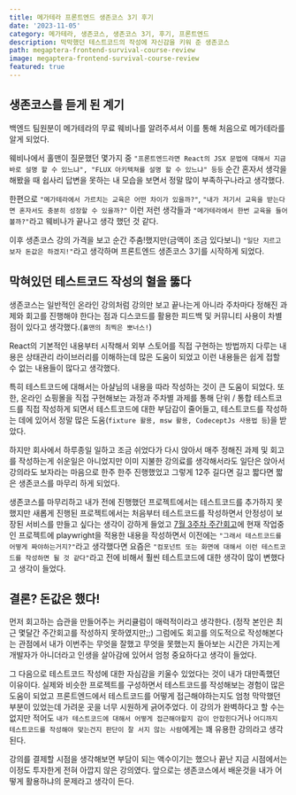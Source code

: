 ```yaml
---
title: 메가테라 프론트엔드 생존코스 3기 후기
date: '2023-11-05'
category: 메가테라, 생존코스, 생존코스 3기, 후기, 프론트엔드
description: 막막했던 테스트코드의 작성에 자신감을 키워 준 생존코스
path: megaptera-frontend-survival-course-review
image: megaptera-frontend-survival-course-review
featured: true
---
```


## 생존코스를 듣게 된 계기

백엔드 팀원분이 메가테라의 무료 웨비나를 알려주셔서 이를 통해 처음으로 메가테라를 알게 되었다.

웨비나에서 홀맨이 질문했던 몇가지 중 `"프론트엔드라면 React의 JSX 문법에 대해서 지금 바로 설명 할 수 있느냐", "FLUX 아키텍쳐를 설명 할 수 있느냐" 등등` 순간 혼자서 생각을 해봤을 때 쉽사리 답변을 못하는 내 모습을 보면서 정말 많이 부족하구나라고 생각했다.

한편으로 `"메가테라에서 가르치는 교육은 어떤 차이가 있을까?"`, `"내가 저기서 교육을 받는다면 혼자서도 충분히 성장할 수 있을까?"` 이런 저런 생각들과 `"메가테라에서 한번 교육을 들어볼까?"`라고 웨비나가 끝나고 생각 했던 것 같다.

이후 생존코스 강의 가격을 보고 순간 주춤!했지만(금액이 조금 있다보니) `"일단 지르고 보자 돈값은 하겠지!"`라고 생각하며 프론트엔드 생존코스 3기를 시작하게 되었다.

## 막혀있던 테스트코드 작성의 혈을 뚫다

생존코스는 일반적인 온라인 강의처럼 강의만 보고 끝나는게 아니라 주차마다 정해진 과제와 회고를 진행해야 한다는 점과 디스코드를 활용한 피드백 및 커뮤니티 사용이 차별점이 있다고 생각했다.(`홀맨의 최찍은 뽀너스!`)

React의 기본적인 내용부터 시작해서 외부 스토어를 직접 구현하는 방법까지 다루는 내용은 상태관리 라이브러리를 이해하는데 많은 도움이 되었고 이런 내용들은 쉽게 접할 수 없는 내용들이 많다고 생각했다.

특히 테스트코드에 대해서는 아샬님의 내용을 따라 작성하는 것이 큰 도움이 되었다. 또한, 온라인 쇼핑몰을 직접 구현해보는 과정과 주차별 과제를 통해 단위 / 통합 테스트코드를 직접 작성하게 되면서 테스트코드에 대한 부담감이 줄어들고, 테스트코드를 작성하는 데에 있어서 정말 많은 도움(`fixture 활용, msw 활용, CodeceptJs 사용법 등`)을 받았다.

하지만 회사에서 하루종일 일하고 조금 쉬었다가 다시 앉아서 매주 정해진 과제 및 회고를 작성하는게 쉬운일은 아니었지만 이미 지불한 강의료를 생각해서라도 일단은 앉아서 강의라도 보자라는 마음으로 한주 한주 진행했었고 그렇게 12주 길다면 길고 짧다면 짧은 생존코스를 마무리 하게 되었다.

생존코스를 마무리하고 내가 전에 진행했던 프로젝트에서는 테스트코드를 추가하지 못했지만 새롭게 진행된 프로젝트에서는 처음부터 테스트코드를 작성하면서 안정성이 보장된 서비스를 만들고 싶다는 생각이 강하게 들었고 [7월 3주차 주간회고](https://www.jin-blog.dev/posts/week-in-review-3)에 현재 작업중인 프로젝트에 playwright을 적용한 내용을 작성하면서 이전에는 `"그래서 테스트코드를 어떻게 짜야하는거지?"`라고 생각했다면 요즘은 `"컴포넌트 또는 화면에 대해서 이런 테스트코드를 작성하면 될 것 같다"`라고 전에 비해서 훨씬 테스트코드에 대한 생각이 많이 변했다고 생각이 들었다.


## 결론? 돈값은 했다!

먼저 회고하는 습관을 만들어주는 커리큘럼이 매력적이라고 생각한다. (정작 본인은 최근 몇달간 주간회고를 작성하지 못하였지만;;) 그럼에도 회고를 의도적으로 작성해본다는 관점에서 내가 이번주는 무엇을 잘했고 무엇을 못했는지 돌아보는 시간은 가지는게 개발자가 아니더라고 인생을 살아감에 있어서 엄청 중요하다고 생각이 들었다.

그 다음으로 테스트코드 작성에 대한 자심감을 키울수 있었다는 것이 내가 대만족했던 이유이다. 실제와 비슷한 프로젝트를 구성하면서 테스트코드를 작성해보는 경험이 많은 도움이 되었고 프론트엔드에서 테스트코드를 어떻게 접근해야하는지도 엄청 막막했던 부분이 있었는데 가려운 곳을 너무 시원하게 긁어주었다.
이 강의가 완벽하다고 할 수는 없지만 적어도 `내가 테스트코드에 대해서 어떻게 접근해야할지 감이 안잡힌다`거나 `어디까지 테스트코드를 작성해야 맞는건지 판단이 잘 서지 않는 사람`에게는 꽤 유용한 강의라고 생각된다.

강의를 결제할 시점을 생각해보면 부담이 되는 액수이기는 했으나 끝난 지금 시점에서는 이정도 투자한게 전혀 아깝지 않은 강의였다. 앞으로는 생존코스에서 배운것을 내가 어떻게 활용하냐의 문제라고 생각이 든다.
